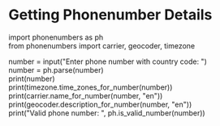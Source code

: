 <h1>Getting Phonenumber Details</h1>

import phonenumbers as ph
<br />
from phonenumbers import carrier, geocoder, timezone
<br />

number = input("Enter phone number with country code: ")
<br />
number = ph.parse(number)
<br />
print(number)
<br />
print(timezone.time_zones_for_number(number))
<br />
print(carrier.name_for_number(number, "en"))
<br />
print(geocoder.description_for_number(number, "en"))
<br />
print("Valid phone number: ", ph.is_valid_number(number))
<br />
